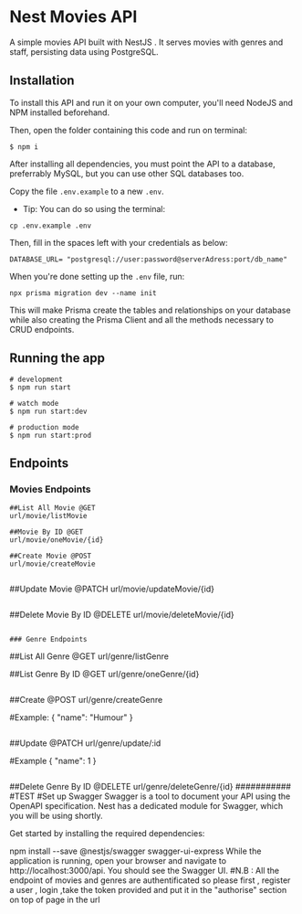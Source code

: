 
# Nest Movies API

A simple movies API built with NestJS . It serves movies with genres and staff, persisting data using PostgreSQL.


## Installation
To install this API and run it on your own computer, you'll need NodeJS and NPM installed beforehand.

Then, open the folder containing this code and run on terminal:

```
$ npm i
```

After installing all dependencies, you must point the API to a database, preferrably MySQL, but you can use other SQL databases too.

Copy the file `.env.example` to a new `.env`.
- Tip: You can do so using the terminal: 
```
cp .env.example .env
```

Then, fill in the spaces left with your credentials as below:

```
DATABASE_URL= "postgresql://user:password@serverAdress:port/db_name"
```



When you're done setting up the `.env` file, run: 

```
npx prisma migration dev --name init
```

This will make Prisma create the tables and relationships on your database while also creating the Prisma Client and all the methods necessary to CRUD endpoints.

## Running the app

```
# development
$ npm run start

# watch mode
$ npm run start:dev

# production mode
$ npm run start:prod
```

## Endpoints

### Movies Endpoints

```
##List All Movie @GET
url/movie/listMovie

##Movie By ID @GET
url/movie/oneMovie/{id}
```
```
##Create Movie @POST
url/movie/createMovie


```
##Update Movie @PATCH
url/movie/updateMovie/{id}




```
```
##Delete Movie By ID @DELETE
url/movie/deleteMovie/{id}


```

### Genre Endpoints

```
##List All Genre @GET
url/genre/listGenre

##List Genre By ID @GET
url/genre/oneGenre/{id}
```

```
##Create @POST
url/genre/createGenre

#Example:
{
	"name": "Humour"
}
```

```
##Update @PATCH
url/genre/update/:id

#Example
{
	"name": 1
}
```

```
##Delete Genre By ID @DELETE
url/genre/deleteGenre/{id}
###########
#TEST
#Set up Swagger
Swagger is a tool to document your API using the OpenAPI specification. Nest has a dedicated module for Swagger, which you will be using shortly.

Get started by installing the required dependencies:

npm install --save @nestjs/swagger swagger-ui-express
While the application is running, open your browser and navigate to http://localhost:3000/api. You should see the Swagger UI.
#N.B : All the endpoint of movies and genres are authentificated so please first , register a user , login ,take the token provided and put it in the "authorise" section on top of page in the url